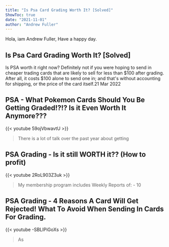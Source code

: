 ```yaml
---
title: "Is Psa Card Grading Worth It? [Solved]"
ShowToc: true 
date: "2021-11-01"
author: "Andrew Fuller" 
---
```


Hola, iam Andrew Fuller, Have a happy day.
## Is Psa Card Grading Worth It? [Solved]
Is PSA worth it right now? Definitely not if you were hoping to send in cheaper trading cards that are likely to sell for less than $100 after grading. After all, it costs $100 alone to send one in; and that's without accounting for shipping, or the price of the card itself.21 Mar 2022

## PSA - What Pokemon Cards Should You Be Getting Graded!?!? Is it Even Worth It Anymore???
{{< youtube 59ojVbwavtU >}}
>There is a lot of talk over the past year about getting 

## PSA Grading - Is it still WORTH it?? (How to profit)
{{< youtube 2RoL903Z3uk >}}
>My membership program includes Weekly Reports of: - 10 

## PSA Grading - 4 Reasons A Card Will Get Rejected! What To Avoid When Sending In Cards For Grading.
{{< youtube -SBLIPiGoXs >}}
>As 


